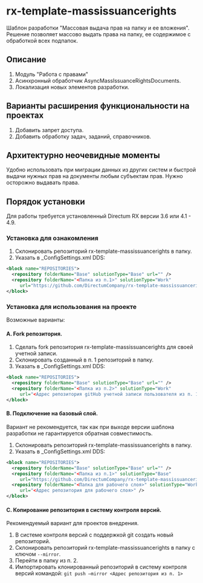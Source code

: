 # rx-template-massissuancerights
Шаблон разработки "Массовая выдача прав на папку и ее вложения".
Решение позволяет массово выдать права на папку, ее содержимое с обработкой всех подпапок. 
 
## Описание

1.	Модуль "Работа с правами"
2.	Асинхронный обработчик AsyncMassIssuanceRightsDocuments.
3.	Локализация новых элементов разработки.

## Варианты расширения функциональности на проектах
1.	Добавить запрет доступа.
2.	Добавить обработку задач, заданий, справочников.

## Архитектурно неочевидные моменты
Удобно использовать при миграции данных из других систем и быстрой выдачи нужных прав на документы любым субъектам прав. Нужно осторожно выдавать права.

## Порядок установки

Для работы требуется установленный Directum RX версии 3.6 или 4.1 - 4.9.

### Установка для ознакомления
1. Склонировать репозиторий rx-template-massissuancerights в папку.
2. Указать в _ConfigSettings.xml DDS:
``` xml
<block name="REPOSITORIES">
  <repository folderName="Base" solutionType="Base" url="" /> 
  <repository folderName="<Папка из п.1>" solutionType="Work" 
     url="https://github.com/DirectumCompany/rx-template-massissuancerights" />
</block>
```
### Установка для использования на проекте
Возможные варианты:

#### A. Fork репозитория.
1. Сделать fork репозитория rx-template-massissuancerights для своей учетной записи.
2. Склонировать созданный в п. 1 репозиторий в папку.
3. Указать в _ConfigSettings.xml DDS:
``` xml
<block name="REPOSITORIES">
  <repository folderName="Base" solutionType="Base" url="" /> 
  <repository folderName="<Папка из п.2>" solutionType="Work" 
     url="<Адрес репозитория gitHub учетной записи пользователя из п. 1>" />
</block>
```
#### B. Подключение на базовый слой.
Вариант не рекомендуется, так как при выходе версии шаблона разработки не гарантируется обратная совместимость.
1. Склонировать репозиторий rx-template-massissuancerights в папку.
2. Указать в _ConfigSettings.xml DDS:
```xml
<block name="REPOSITORIES">
  <repository folderName="Base" solutionType="Base" url="" /> 
  <repository folderName="<Папка из п.1>" solutionType="Base" 
     url="https://github.com/DirectumCompany/rx-template-massissuancerights" />
  <repository folderName="<Папка для рабочего слоя>" solutionType="Work" 
     url="<Адрес репозитория для рабочего слоя>" />
</block>
```
#### C. Копирование репозитория в систему контроля версий.
Рекомендуемый вариант для проектов внедрения.
1. В системе контроля версий с поддержкой git создать новый репозиторий.
2. Склонировать репозиторий rx-template-massissuancerights в папку с ключом `--mirror`.
3. Перейти в папку из п. 2.
4. Импортировать клонированный репозиторий в систему контроля версий командой:
`git push –mirror <Адрес репозитория из п. 1>`

